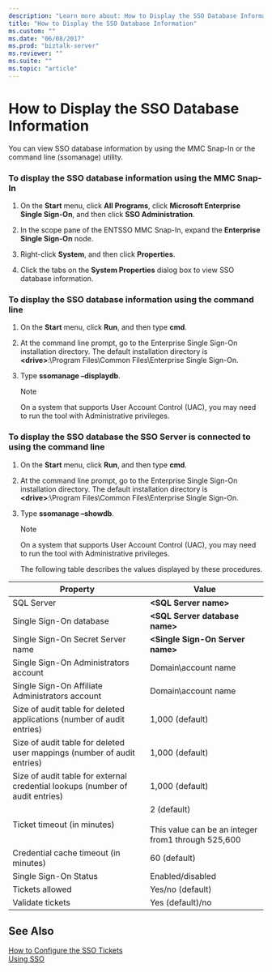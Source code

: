```yaml
---
description: "Learn more about: How to Display the SSO Database Information"
title: "How to Display the SSO Database Information"
ms.custom: ""
ms.date: "06/08/2017"
ms.prod: "biztalk-server"
ms.reviewer: ""
ms.suite: ""
ms.topic: "article"
---
```

# How to Display the SSO Database Information
You can view SSO database information by using the MMC Snap-In or the command line (ssomanage) utility.  
  
### To display the SSO database information using the MMC Snap-In  
  
1.  On the **Start** menu, click **All Programs**, click **Microsoft Enterprise Single Sign-On**, and then click **SSO Administration**.  
  
2.  In the scope pane of the ENTSSO MMC Snap-In, expand the **Enterprise Single Sign-On** node.  
  
3.  Right-click **System**, and then click **Properties**.  
  
4.  Click the tabs on the  **System Properties** dialog box to view SSO database information.  
  
### To display the SSO database information using the command line  
  
1.  On the **Start** menu, click **Run**, and then type **cmd**.  
  
2.  At the command line prompt, go to the Enterprise Single Sign-On installation directory. The default installation directory is **\<drive\>**:\Program Files\Common Files\Enterprise Single Sign-On.  
  
3.  Type **ssomanage –displaydb**.  
  
    > [!NOTE]
    >  On a system that supports User Account Control (UAC), you may need to run the tool with Administrative privileges.  
  
### To display the SSO database the SSO Server is connected to using the command line  
  
1. On the **Start** menu, click **Run**, and then type **cmd**.  
  
2. At the command line prompt, go to the Enterprise Single Sign-On installation directory. The default installation directory is **\<drive\>**:\Program Files\Common Files\Enterprise Single Sign-On.  
  
3. Type **ssomanage –showdb**.  
  
   > [!NOTE]
   >  On a system that supports User Account Control (UAC), you may need to run the tool with Administrative privileges.  
  
   The following table describes the values displayed by these procedures.  
  
|Property|Value|  
|--------------|-----------|  
|SQL Server|**\<SQL Server name\>**|  
|Single Sign-On database|**\<SQL Server database name\>**|  
|Single Sign-On Secret Server name|**\<Single Sign-On Server name\>**|  
|Single Sign-On Administrators account|Domain\account name|  
|Single Sign-On Affiliate Administrators account|Domain\account name|  
|Size of audit table for deleted applications (number of audit entries)|1,000 (default)|  
|Size of audit table for deleted user mappings (number of audit entries)|1,000 (default)|  
|Size of audit table for external credential lookups (number of audit entries)|1,000 (default)|  
|Ticket timeout (in minutes)|2 (default)<br /><br /> This value can be an integer from1 through 525,600|  
|Credential cache timeout (in minutes)|60 (default)|  
|Single Sign-On Status|Enabled/disabled|  
|Tickets allowed|Yes/no (default)|  
|Validate tickets|Yes (default)/no|  
  
## See Also  
 [How to Configure the SSO Tickets](../core/how-to-configure-the-sso-tickets.md)   
 [Using SSO](../core/using-sso.md)
